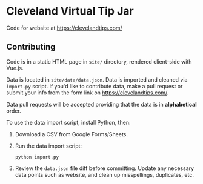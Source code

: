 Cleveland Virtual Tip Jar
=========================

Code for website at https://clevelandtips.com/


Contributing
------------

Code is in a static HTML page in `site/` directory, rendered client-side with
Vue.js.

Data is located in `site/data/data.json`. Data is imported and cleaned via
`import.py` script. If you'd like to contribute data, make a pull request
or submit your info from the form link on https://clevelandtips.com/.

Data pull requests will be accepted providing that the data is in
**alphabetical** order.

To use the data import script, install Python, then:

1. Download a CSV from Google Forms/Sheets.

2. Run the data import script:
   ```
   python import.py
   ```

3. Review the `data.json` file diff before committing. Update any necessary
   data points such as website, and clean up misspellings, duplicates, etc.

